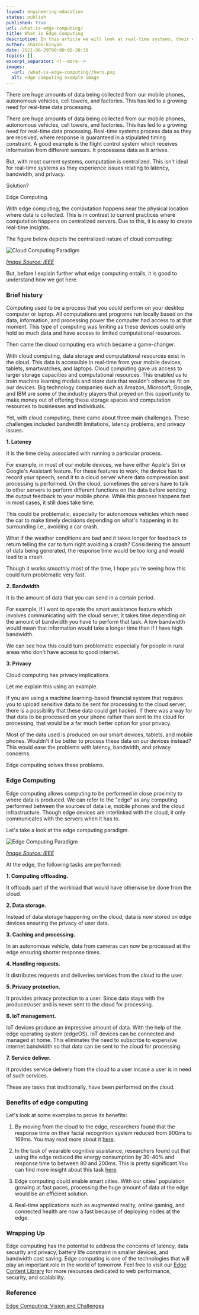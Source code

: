 ```yaml
---
layout: engineering-education
status: publish
published: true
url: /what-is-edge-computing/
title: What is Edge Computing
description: In this article we will look at real-time systems, their challenges and compare them to edge computing and its benefits.
author: sharon-kinyan
date: 2021-06-29T00:00:00-20:30
topics: []
excerpt_separator: <!--more-->
images:
  -url: /what-is-edge-computing//hero.png
  alt: edge computing example image
---
```

There are huge amounts of data being collected from our mobile phones, autonomous vehicles, cell towers, and factories. This has led to a growing need for real-time data processing. 
<!--more-->

There are huge amounts of data being collected from our mobile phones, autonomous vehicles, cell towers, and factories. This has led to a growing need for real-time data processing. Real-time systems process data as they are received, where response is guaranteed in a stipulated timing constraint. A good example is the flight control system which receives information from different sensors. It processess data as it arrives. 

But, with most current systems, computation is centralized. This isn't ideal for real-time systems as they experience issues relating to latency, bandwidth, and privacy.

Solution? 

Edge Computing.

With edge computing, the computation happens near the physical location where data is collected. This is in contrast to current practices where computation happens on centralized servers. Due to this, it is easy to create real-time insights.

The figure below depicts the centralized nature of cloud computing:

![Cloud Computing Paradigm](/engineering-education/content/articles/cloud-computing.PNG)

*[Image Source: IEEE](https://ieeexplore.ieee.org/document/7488250/)*

But, before  I explain further what edge computing entails, it is good to understand how we got here. 

### Brief history

Computing used to be a process that you could perform on your desktop computer or laptop. All computations and programs run locally based on the data, information, and processing power the computer had access to at that moment. This type of computing was limiting as these devices could only hold so much data and have access to limited computational resources.

Then came the cloud computing era which became a game-changer.

With cloud computing, data storage and computational resources exist in the cloud. This data is accessible in real-time from your mobile devices, tablets, smartwatches, and laptops. Cloud computing gave us access to larger storage capacities and computational resources. This enabled us to train machine learning models and store data that wouldn't otherwise fit on our devices. Big technology companies such as Amazon, Microsoft, Google, and IBM are some of the industry players that preyed on this opportunity to make money out of offering these storage spaces and computation resources to businesses and individuals.  

Yet, with cloud computing, there came about three main challenges. These challenges included bandwidth limitations, latency problems, and privacy issues.   

**1. Latency**

It is the time delay associated with running a particular process. 

For example, in most of our mobile devices, we have either Apple's Siri or Google's Assistant feature. For these features to work, the device has to record your speech, send it to a cloud server where data compression and processing is performed. On the cloud, sometimes the servers have to talk to other servers to perform different functions on the data before sending the output feedback to your mobile phone. While this process happens fast in most cases, it still does take time. 

This could be problematic, especially for autonomous vehicles which need the car to make timely decisions depending on what's happening in its surrounding i.e., avoiding a car crash. 

What if the weather conditions are bad and it takes longer for feedback to return telling the car to turn right avoiding a crash? 
Considering the amount of data being generated, the response time would be too long and would lead to a crash.

Though it works smoothly most of the time, I hope you're seeing how this could turn problematic very fast. 

**2. Bandwidth**

It is the amount of data that you can send in a certain period. 

For example, if I want to operate the smart assistance feature which involves communicating with the cloud server, it takes time depending on the amount of bandwidth you have to perform that task. A low bandwidth would mean that information would take a longer time than if I have high bandwidth.

We can see how this could turn problematic especially for people in rural areas who don't have access to good internet.

**3. Privacy**

Cloud computing has privacy implications. 

Let me explain this using an example.

If you are using a machine learning-based financial system that requires you to upload sensitive data to be sent for processing to the cloud server, there is a possibility that these data could get hacked. If there was a way for that data to be processed on your phone rather than sent to the cloud for processing, that would be a far much better option for your privacy.

Most of the data used is produced on our smart devices, tablets, and mobile phones. Wouldn't it be better to process these data on our devices instead? This would ease the problems with latency, bandwidth, and privacy concerns.

Edge computing solves these problems.

### Edge Computing

Edge computing allows computing to be performed in close proximity to where data is produced. We can refer to the "edge" as any computing performed between the sources of data i.e, mobile phones and the cloud infrastructure. Though edge devices are interlinked with the cloud, it only communicates with the servers when it has to.

Let's take a look at the edge computing paradigm.

![Edge Computing Paradigm](/engineering-education/content/articles/edge-computing.PNG)

*[Image Source: IEEE](https://ieeexplore.ieee.org/document/7488250/)*

At the edge, the following tasks are performed:

**1. Computing offloading.** 

It offloads part of the workload that would have otherwise be done from the cloud.

**2. Data storage.** 

Instead of data storage happening on the cloud, data is now stored on edge devices ensuring the privacy of user data.

**3. Caching and processing.** 

In an autonomous vehicle, data from cameras can now be processed at the edge ensuring shorter response times. 

**4. Handling requests.** 

It distributes requests and deliveries services from the cloud to the user.

**5. Privacy protection.**

It provides privacy protection to a user. Since data stays with the producer/user and is never sent to the cloud for processing.

**6. IoT management.**

IoT devices produce an impressive amount of data. With the help of the edge operating system (edgeOS), IoT devices can be connected and managed at home. This eliminates the need to subscribe to expensive internet bandwidth so that data can be sent to the cloud for processing. 

**7. Service deliver.**

It provides service delivery from the cloud to a user incase a user is in need of such services.  

These are tasks that traditionally, have been performed on the cloud. 

### Benefits of edge computing

Let's look at some examples to prove its benefits:

1. By moving from the cloud to the edge, researchers found that the response time on their facial recognition system reduced from 900ms to 169ms. You may read more about it [here](https://www.researchgate.net/publication/301691282_Fog_Computing_Platform_and_Applications). 

2. In the task of wearable cognitive assistance, researchers found out that using the edge reduced the energy consumption by 30-40% and response time to between 80 and 200ms. This is pretty significant.You can find more insight about this task [here](https://www.cs.cmu.edu/~satya/docdir/ha-mobisys2014.pdf).

3. Edge computing could enable smart cities. With our cities' population growing at fast paces, processing the huge amount of data at the edge would be an efficient solution. 

4. Real-time applications such as augmented reality, online gaming, and connected health are now a fast because of deploying nodes at the edge.

### Wrapping Up

Edge computing has the potential to address the concerns of latency, data security and privacy, battery life constraint in smaller devices, and bandwidth cost saving. Edge computing is one of the technologies that will play an important role in the world of tomorrow. Feel free to visit our [Edge Content Library](https://www.section.io/edge-compute-content-resources/) for more resources dedicated to web performance, security, and scalability.

### Reference

[Edge Computing: Vision and Challenges](https://ieeexplore.ieee.org/document/7488250)
